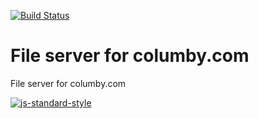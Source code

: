 [![Build Status](https://travis-ci.org/columby/files.columby.com.svg)](https://travis-ci.org/columby/files.columby.com)

# File server for columby.com
File server for columby.com





[![js-standard-style](https://cdn.rawgit.com/feross/standard/master/badge.svg)](https://github.com/feross/standard)
